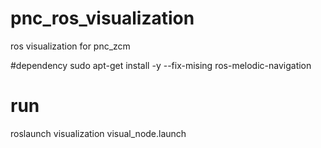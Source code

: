 # pnc_ros_visualization
ros visualization for pnc_zcm

#dependency
sudo apt-get install -y --fix-mising ros-melodic-navigation

# run
roslaunch visualization visual_node.launch
